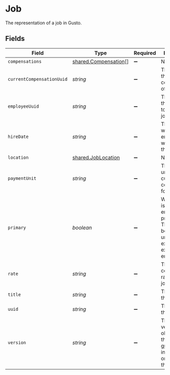 # Job

The representation of a job in Gusto.


## Fields

| Field                                                                                                                                                             | Type                                                                                                                                                              | Required                                                                                                                                                          | Description                                                                                                                                                       |
| ----------------------------------------------------------------------------------------------------------------------------------------------------------------- | ----------------------------------------------------------------------------------------------------------------------------------------------------------------- | ----------------------------------------------------------------------------------------------------------------------------------------------------------------- | ----------------------------------------------------------------------------------------------------------------------------------------------------------------- |
| `compensations`                                                                                                                                                   | [shared.Compensation](../../../sdk/models/shared/compensation.md)[]                                                                                               | :heavy_minus_sign:                                                                                                                                                | N/A                                                                                                                                                               |
| `currentCompensationUuid`                                                                                                                                         | *string*                                                                                                                                                          | :heavy_minus_sign:                                                                                                                                                | The UUID of the current compensation of the job.                                                                                                                  |
| `employeeUuid`                                                                                                                                                    | *string*                                                                                                                                                          | :heavy_minus_sign:                                                                                                                                                | The UUID of the employee to which the job belongs.                                                                                                                |
| `hireDate`                                                                                                                                                        | *string*                                                                                                                                                          | :heavy_minus_sign:                                                                                                                                                | The date when the employee was hired for the job.                                                                                                                 |
| `location`                                                                                                                                                        | [shared.JobLocation](../../../sdk/models/shared/joblocation.md)                                                                                                   | :heavy_minus_sign:                                                                                                                                                | N/A                                                                                                                                                               |
| `paymentUnit`                                                                                                                                                     | *string*                                                                                                                                                          | :heavy_minus_sign:                                                                                                                                                | The payment unit of the current compensation for the job.                                                                                                         |
| `primary`                                                                                                                                                         | *boolean*                                                                                                                                                         | :heavy_minus_sign:                                                                                                                                                | Whether this is the employee's primary job. The value will be set to true unless an existing job exists for the employee.                                         |
| `rate`                                                                                                                                                            | *string*                                                                                                                                                          | :heavy_minus_sign:                                                                                                                                                | The current compensation rate of the job.                                                                                                                         |
| `title`                                                                                                                                                           | *string*                                                                                                                                                          | :heavy_minus_sign:                                                                                                                                                | The title for the job.                                                                                                                                            |
| `uuid`                                                                                                                                                            | *string*                                                                                                                                                          | :heavy_minus_sign:                                                                                                                                                | The UUID of the job.                                                                                                                                              |
| `version`                                                                                                                                                         | *string*                                                                                                                                                          | :heavy_minus_sign:                                                                                                                                                | The current version of the object. See the [versioning guide](https://docs.gusto.com/embedded-payroll/docs/idempotency) for information on how to use this field. |
